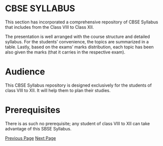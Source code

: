 # CBSE SYLLABUS
This section has incorporated a comprehensive repository of CBSE Syllabus that includes from the Class VIII to Class XII.

The presentation is well arranged with the course structure and detailed syllabus. For the students’ convenience, the topics are summarized in a table. Lastly, based on the exams’ marks distribution, each topic has been also given the marks (that it carries in the respective exam).

# Audience
This CBSE Syllabus repository is designed exclusively for the students of class VIII to XII. It will help them to plan their studies.

# Prerequisites
There is as such no prerequisite; any student of class VIII to XII can take advantage of this SBSE Syllabus.


[Previous Page](../cbse_syllabus/index.md) [Next Page](../cbse_syllabus/cbse_8th_class_social_science_syllabus.md) 
